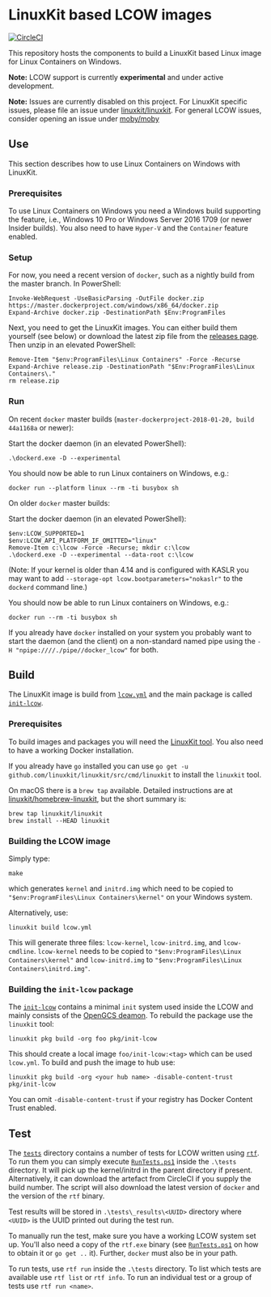 # LinuxKit based LCOW images

[![CircleCI](https://circleci.com/gh/linuxkit/lcow.svg?style=svg)](https://circleci.com/gh/linuxkit/lcow)

This repository hosts the components to build a LinuxKit based Linux
image for Linux Containers on Windows.

**Note:** LCOW support is currently **experimental** and under active
development. 

**Note:** Issues are currently disabled on this project. For LinuxKit specific issues, please file an issue under [linuxkit/linuxkit](https://github.com/linuxkit/linuxkit). For general LCOW issues, consider opening an issue under [moby/moby](https://github.com/moby/moby)


## Use

This section describes how to use Linux Containers on Windows with LinuxKit.


### Prerequisites

To use Linux Containers on Windows you need a Windows build supporting
the feature, i.e., Windows 10 Pro or Windows Server 2016 1709 (or
newer Insider builds). You also need to have `Hyper-V` and the
`Container` feature enabled.


### Setup

For now, you need a recent version of `docker`, such as a nightly
build from the master branch. In PowerShell:

```
Invoke-WebRequest -UseBasicParsing -OutFile docker.zip https://master.dockerproject.com/windows/x86_64/docker.zip
Expand-Archive docker.zip -DestinationPath $Env:ProgramFiles
```

Next, you need to get the LinuxKit images. You can either build them
yourself (see below) or download the latest zip file from the
[releases page](https://github.com/linuxkit/lcow/releases). Then unzip
in an elevated PowerShell:

```
Remove-Item "$env:ProgramFiles\Linux Containers" -Force -Recurse
Expand-Archive release.zip -DestinationPath "$Env:ProgramFiles\Linux Containers\."
rm release.zip
```

### Run

On recent `docker` master builds (`master-dockerproject-2018-01-20, build 44a1168a` or newer):

Start the docker daemon (in an elevated PowerShell):

```
.\dockerd.exe -D --experimental
```

You should now be able to run Linux containers on Windows, e.g.:

```
docker run --platform linux --rm -ti busybox sh
```

On older `docker` master builds:

Start the docker daemon (in an elevated PowerShell):

```
$env:LCOW_SUPPORTED=1
$env:LCOW_API_PLATFORM_IF_OMITTED="linux"
Remove-Item c:\lcow -Force -Recurse; mkdir c:\lcow
.\dockerd.exe -D --experimental --data-root c:\lcow
```

(Note: If your kernel is older than 4.14 and is configured with KASLR
you may want to add `--storage-opt lcow.bootparameters="nokaslr"` to
the `dockerd` command line.)

You should now be able to run Linux containers on Windows, e.g.:

```
docker run --rm -ti busybox sh
```

If you already have `docker` installed on your system you probably
want to start the daemon (and the client) on a non-standard named pipe
using the `-H "npipe:////./pipe//docker_lcow"` for both.


## Build

The LinuxKit image is build from [`lcow.yml`](./lcow.yml) and the main
package is called [`init-lcow`](./pkg/init-lcow).

### Prerequisites

To build images and packages you will need the [LinuxKit
tool](https://github.com/linuxkit/linuxkit/tree/master/src/cmd/linuxkit). You
also need to have a working Docker installation.

If you already have `go` installed you can use `go get -u
github.com/linuxkit/linuxkit/src/cmd/linuxkit` to install the
`linuxkit` tool.

On macOS there is a `brew tap` available. Detailed instructions are at
[linuxkit/homebrew-linuxkit](https://github.com/linuxkit/homebrew-linuxkit),
but the short summary is:

```
brew tap linuxkit/linuxkit
brew install --HEAD linuxkit
```


### Building the LCOW image

Simply type:

```
make
```

which generates `kernel` and `initrd.img` which need to be copied to `"$env:ProgramFiles\Linux Containers\kernel"` on your Windows system.


Alternatively, use:

```
linuxkit build lcow.yml
```

This will generate three files: `lcow-kernel`, `lcow-initrd.img`, and
`lcow-cmdline`. `lcow-kernel` needs to be copied to
`"$env:ProgramFiles\Linux Containers\kernel"` and
`lcow-initrd.img` to `"$env:ProgramFiles\Linux
Containers\initrd.img"`.


### Building the `init-lcow` package

The [`init-lcow`](./pkg/init-lcow) contains a minimal `init` system
used inside the LCOW and mainly consists of the [OpenGCS
deamon](https://github.com/Microsoft/opengcs). To rebuild the package
use the `linuxkit` tool:

```
linuxkit pkg build -org foo pkg/init-lcow
```

This should create a local image `foo/init-lcow:<tag>` which can be used `lcow.yml`. To build and push the image to hub use:

```
linuxkit pkg build -org <your hub name> -disable-content-trust pkg/init-lcow
```

You can omit `-disable-content-trust` if your registry has Docker
Content Trust enabled.


## Test

The [`tests`](./tests) directory contains a number of tests for LCOW
written using [`rtf`](https://github.com/linuxkit/rtf). To run them
you can simply execute [`RunTests.ps1`](./tests/RunTests.ps1) inside
the `.\tests` directory. It will pick up the kernel/initrd in the
parent directory if present. Alternatively, it can download the
artefact from CircleCI if you supply the build number. The script will
also download the latest version of `docker` and the version of the
`rtf` binary.

Test results will be stored in `.\tests\_results\<UUID>` directory
where `<UUID>` is the UUID printed out during the test run.

To manually run the test, make sure you have a working LCOW system set
up. You'll also need a copy of the `rtf.exe` binary (see
[`RunTests.ps1`](./tests/RunTests.ps1) on how to obtain it or `go get
..` it). Further, `docker` must also be in your path.

To run tests, use `rtf run` inside the `.\tests` directory. To list
which tests are available use `rtf list` or `rtf info`. To run an
individual test or a group of tests use `rtf run <name>`.

